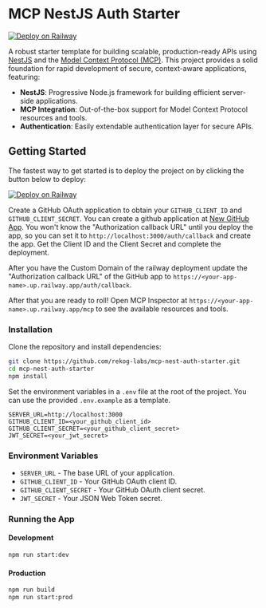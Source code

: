 # MCP NestJS Auth Starter

[![Deploy on Railway](https://railway.com/button.svg)](https://railway.com/deploy/G6BLGK?referralCode=XAdIhJ)

A robust starter template for building scalable, production-ready APIs using [NestJS](https://nestjs.com/) and the [Model Context Protocol (MCP)](https://github.com/rekog-labs/model-context-protocol). This project provides a solid foundation for rapid development of secure, context-aware applications, featuring:

- **NestJS**: Progressive Node.js framework for building efficient server-side applications.
- **MCP Integration**: Out-of-the-box support for Model Context Protocol resources and tools.
- **Authentication**: Easily extendable authentication layer for secure APIs.

## Getting Started

The fastest way to get started is to deploy the project on by clicking the button below to deploy:

[![Deploy on Railway](https://railway.com/button.svg)](https://railway.com/deploy/G6BLGK?referralCode=XAdIhJ)

Create a GitHub OAuth application to obtain your `GITHUB_CLIENT_ID` and `GITHUB_CLIENT_SECRET`.
You can create a github application at [New GitHub App](https://github.com/settings/applications/new).
You won't know the "Authorization callback URL" until you deploy the app, so you can set it to `http://localhost:3000/auth/callback` and create the app. Get the Client ID and the Client Secret and complete the deployment.

After you have the Custom Domain of the railway deployment update the "Authorization callback URL" of the GitHub app to `https://<your-app-name>.up.railway.app/auth/callback`.

After that you are ready to roll! Open MCP Inspector at `https://<your-app-name>.up.railway.app/mcp` to see the available resources and tools.

### Installation

Clone the repository and install dependencies:

```bash
git clone https://github.com/rekog-labs/mcp-nest-auth-starter.git
cd mcp-nest-auth-starter
npm install
```

Set the environment variables in a `.env` file at the root of the project. You can use the provided `.env.example` as a template.

```
SERVER_URL=http://localhost:3000
GITHUB_CLIENT_ID=<your_github_client_id>
GITHUB_CLIENT_SECRET=<your_github_client_secret>
JWT_SECRET=<your_jwt_secret>
```

### Environment Variables

- `SERVER_URL` - The base URL of your application.
- `GITHUB_CLIENT_ID` - Your GitHub OAuth client ID.
- `GITHUB_CLIENT_SECRET` - Your GitHub OAuth client secret.
- `JWT_SECRET` - Your JSON Web Token secret.

### Running the App

#### Development
```bash
npm run start:dev
```

#### Production
```bash
npm run build
npm run start:prod
```
